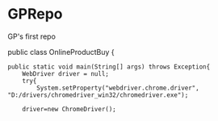 # GPRepo
GP's first repo


public class OnlineProductBuy {

	public static void main(String[] args) throws Exception{
		WebDriver driver = null;
		try{
			System.setProperty("webdriver.chrome.driver", "D:/drivers/chromedriver_win32/chromedriver.exe");
		
		driver=new ChromeDriver();
